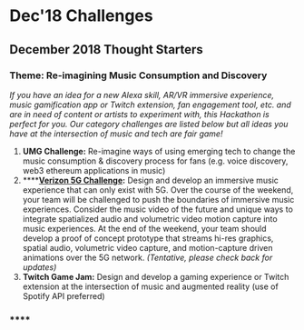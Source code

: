 # Dec'18 Challenges

## D**ecember 2018 Thought Starters** <a id="june-2-3-thought-starters"></a>

### **Theme**: Re-imagining Music Consumption and Discovery

_If you have an idea for a new Alexa skill, AR/VR immersive experience, music gamification app or Twitch extension, fan engagement tool, etc. and are in need of content or artists to experiment with, this Hackathon is perfect for you. Our category challenges are listed below but all ideas you have at the intersection of music and tech are fair game!_  

1. **UMG Challenge:** Re-imagine ways of using emerging tech to change the music consumption & discovery process for fans \(e.g. voice discovery, web3 ethereum applications in music\)
2. \*\*\*\*[**Verizon 5G Challenge**](https://cloudinary.gitbook.io/cil-hackathon-guide/v/capitol360-december-2018-hacktathon-guide/capitol360-innovation-center-hackathon-guide/dec18-umg-challenges/challenge-and-prizes/verizon-5g-challenge)**:** Design and develop an immersive music experience that can only exist with 5G. Over the course of the weekend, your team will be challenged to push the boundaries of immersive music experiences. Consider the music video of the future and unique ways to integrate spatialized audio and volumetric video motion capture into music experiences. At the end of the weekend, your team should develop a proof of concept prototype that streams hi-res graphics, spatial audio, volumetric video capture, and motion-capture driven animations over the 5G network.  _\(Tentative, please check back for updates\)_
3. **Twitch Game Jam:** Design and develop a gaming experience or Twitch extension at the intersection of music and augmented reality \(use of Spotify API preferred\)



### \*\*\*\*

